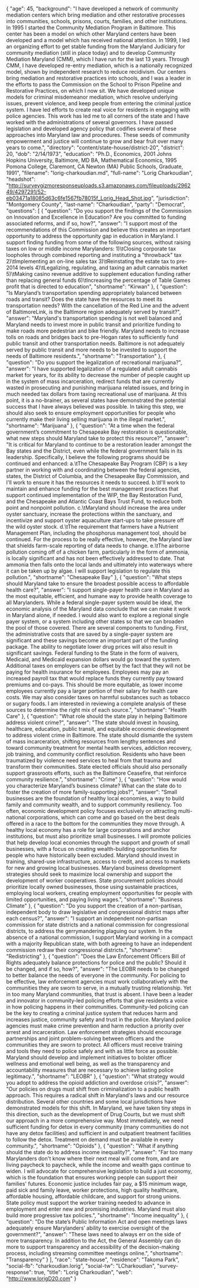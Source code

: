 {
  "age": 45,
  "background": "I have developed a network of community mediation centers which bring mediation and other restorative processes into communities, schools, prisons, courts, families, and other institutions.  In 1995 I started the Community Mediation Program in Baltimore.  This center has been a model on which other Maryland centers have been developed and a model which has received national attention.  In 1999, I led an organizing effort to get stable funding from the Maryland Judiciary for community mediation (still in place today) and to develop Community Mediation Maryland (CMM), which I have run for the last 13 years.  Through CMM, I have developed re-entry mediation, which is a nationally recognized model, shown by independent research to reduce recidivism.  Our centers bring mediation and restorative practices into schools, and I was a leader in the efforts to pass the Commission on the School to Prison Pipeline and Restorative Practices, on which I now sit.  We have developed unique models for criminal misdemeanor mediation, which resolve underlying issues, prevent violence, and keep people from entering the criminal justice system.  I have led efforts to create real voice for residents in engaging with police agencies.  This work has led me to all corners of the state and I have worked with the administrations of several governors.  I have passed legislation and developed agency policy that codifies several of these approaches into Maryland law and procedures.  These seeds of community empowerment and justice will continue to grow and bear fruit over many years to come.",
  "directory": "content/state-house/district-20",
  "district": 20,
  "dob": "2/14/1973",
  "education": "Ph.D., Economics, 2001 Johns Hopkins University, Baltimore, MD  BA, Mathematical Economics, 1995 Pomona College, Claremont, CA  Newton (MA) Public Schools, Graduate, 1991",
  "filename": "lorig-charkoudian.md",
  "full-name": "Lorig Charkoudian",
  "headshot": "http://surveygizmoresponseuploads.s3.amazonaws.com/fileuploads/296249/4297291/52-eb03471a18085d63c6fe1567fb78015f_Lorig_Head_Shot.jpg",
  "jurisdiction": "Montgomery County",
  "last-name": "Charkoudian",
  "party": "Democrat",
  "questions": [
    {
      "question": "Do you support the findings of the Commission on Innovation and Excellence in Education? Are you committed to funding associated reforms, and if so, how?",
      "answer": "I support most of the recommendations of this Commission and believe this creates an important opportunity to address the opportunity gap in education in Maryland. I support finding funding from some of the following sources, without raising taxes on low or middle income Marylanders: 1)\tClosing corporate tax loopholes through combined reporting and instituting a \"throwback\" tax 2)\tImplementing an on-line sales tax 3)\tReinstating the estate tax to pre-2014 levels 4)\tLegalizing, regulating, and taxing an adult cannabis market 5)\tMaking casino revenue additive to supplement education funding rather than replacing general funds 6)\tIncreasing the percentage of Table Games profit that is directed to education",
      "shortname": "Kirwan"
    },
    {
      "question": "Is Maryland’s transportation spending appropriately balanced between roads and transit? Does the state have the resources to meet its transportation needs? With the cancellation of the Red Line and the advent of BaltimoreLink, is the Baltimore region adequately served by transit?",
      "answer": "Maryland's transportation spending is not well balanced and Maryland needs to invest more in public transit and prioritize funding to make roads more pedestrian and bike friendly. Maryland needs to increase tolls on roads and bridges back to pre-Hogan rates to sufficiently fund public transit and other transportation needs. Baltimore is not adequately served by public transit and more needs to be invested to support the needs of Baltimore residents.",
      "shortname": "Transportation"
    },
    {
      "question": "Do you support the legalization of recreational marijuana?",
      "answer": "I have supported legalization of a regulated adult cannabis market for years, for its ability to decrease the number of people caught up in the system of mass incarceration, redirect funds that are currently wasted in prosecuting and punishing marijuana related issues, and bring in much needed tax dollars from taxing recreational use of marijuana. At this point, it is a no-brainer, as several states have demonstrated the potential success that I have always believed was possible. In taking this step, we should also seek to ensure employment opportunities for people who currently make their living selling marijuana in the illegal market.",
      "shortname": "Marijuana"
    },
    {
      "question": "At a time when the federal government’s commitment to Chesapeake Bay restoration is questionable, what new steps should Maryland take to protect this resource?",
      "answer": "It is critical for Maryland to continue to be a restoration leader amongst the Bay states and the District, even while the federal government fails in its leadership. Specifically, I believe the following programs should be continued and enhanced: a.\tThe Chesapeake Bay Program (CBP) is a key partner in working with and coordinating between the federal agencies, states, the District of Columbia, and the Chesapeake Bay Commission, and I'll work to ensure it has the resources it needs to succeed.  b.\tI'll work to maintain and enhance funding for the best management practices that support continued implementation of the WIP, the Bay Restoration Fund, and the Chesapeake and Atlantic Coast Bays Trust Fund, to reduce both point and nonpoint pollution.  c.\tMaryland should increase the area under oyster sanctuary, increase the protections within the sanctuary, and incentivize and support oyster aquaculture start-ups to take pressure off the wild oyster stock. d.\tThe requirement that farmers have a Nutrient Management Plan, including the phosphorus management tool, should be continued. For the process to be really effective, however, the Maryland law that shields farm-scale reporting of data needs to change.  e.\tThe airborne pollution coming off of a chicken farm, particularly in the form of ammonia, is locally significant and has not been effectively addressed to date.  That ammonia then falls onto the local lands and ultimately into waterways where it can be taken up by algae.  I will support legislation to regulate this pollution.",
      "shortname": "Chesapeake Bay"
    },
    {
      "question": "What steps should Maryland take to ensure the broadest possible access to affordable health care?",
      "answer": "I support single-payer health care in Maryland as the most equitable, efficient, and humane way to provide health coverage to all Marylanders. While a federal single-payer system would be ideal, the economic analysis of the Maryland data conclude that we can make it work in Maryland alone, if needed. I would also want to explore a regional single payer system, or a system including other states so that we can broaden the pool of those covered. There are several components to funding. First, the administrative costs that are saved by a single-payer system are significant and these savings become an important part of the funding package. The ability to negotiate lower drug prices will also result in significant savings. Federal funding to the State in the form of waivers, Medicaid, and Medicaid expansion dollars would go toward the system. Additional taxes on employers can be offset by the fact that they will not be paying for health insurance for employees. Employees may pay an increased payroll tax that would replace funds they currently pay toward premiums and co-pays. This should be more equitable, as lower income employees currently pay a larger portion of their salary for health care costs. We may also consider taxes on harmful substances such as tobacco or sugary foods. I am interested in reviewing a complete analysis of these sources to determine the right mix of each source.",
      "shortname": "Health Care"
    },
    {
      "question": "What role should the state play in helping Baltimore address violent crime?",
      "answer": "The state should invest in housing, healthcare, education, public transit, and equitable economic development to address violent crime in Baltimore. The state should dismantle the system of mass incarceration, shifting resources from lengthy sentences and toward community treatment for mental health services, addiction recovery, job training, and community conflict resolution. Residents who have been traumatized by violence need services to heal from that trauma and transform their communities. State elected officials should also personally support grassroots efforts, such as the Baltimore Ceasefire, that reinforce community resilience.",
      "shortname": "Crime"
    },
    {
      "question": "How would you characterize Maryland’s business climate? What can the state do to foster the creation of more family-supporting jobs?",
      "answer": "Small businesses are the foundation of healthy local economies, a way to build family and community wealth, and to support community resiliency. Too often, economic development policy focuses exclusively on attracting multi-national corporations, which can come and go based on the best deals offered in a race to the bottom for the communities they move through. A healthy local economy has a role for large corporations and anchor institutions, but must also prioritize small businesses. I will promote policies that help develop local economies through the support and growth of small businesses, with a focus on creating wealth-building opportunities for people who have historically been excluded. Maryland should invest in training, shared-use infrastructure, access to credit, and access to markets for new and growing local businesses. Maryland business development strategies should seek to maximize local ownership and support the development of worker cooperatives. State procurement policies should prioritize locally owned businesses, those using sustainable practices, employing local workers, creating employment opportunities for people with limited opportunities, and paying living wages.",
      "shortname": "Business Climate"
    },
    {
      "question": "Do you support the creation of a non-partisan, independent body to draw legislative and congressional district maps after each census?",
      "answer": "I support an independent non-partisan commission for state districts and a national commission for congressional districts, to address the gerrymandering plaguing our system. In the absence of a national commission, I support Maryland working in a compact with a majority Republican state, with both agreeing to have an independent commission redraw their congressional districts.",
      "shortname": "Redistricting"
    },
    {
      "question": "Does the Law Enforcement Officers Bill of Rights adequately balance protections for police and the public? Should it be changed, and if so, how?",
      "answer": "The LEOBR needs to be changed to better balance the needs of everyone in the community. For policing to be effective, law enforcement agencies must work collaboratively with the communities they are sworn to serve, in a mutually trusting relationship. Yet in too many Maryland communities, that trust is absent. I have been a leader and innovator in community-led policing efforts that give residents a voice in how policing happens in their communities. Community-led policing can be the key to creating a criminal justice system that reduces harm and increases justice, community safety and trust in the police. Maryland police agencies must make crime prevention and harm reduction a priority over arrest and incarceration. Law enforcement strategies should encourage partnerships and joint problem-solving between officers and the communities they are sworn to protect. All officers must receive training and tools they need to police safely and with as little force as possible. Maryland should develop and implement initiatives to bolster officer wellness and emotional well being, as well as the transparency and accountability measures that are necessary to achieve lasting police legitimacy.",
      "shortname": "LEOBR"
    },
    {
      "question": "What strategy would you adopt to address the opioid addiction and overdose crisis?",
      "answer": "Our policies on drugs must shift from criminalization to a public health approach. This requires a radical shift in Maryland's laws and our resource distribution. Several other countries and some local jurisdictions have demonstrated models for this shift. In Maryland, we have taken tiny steps in this direction, such as the development of Drug Courts, but we must shift our approach in a more comprehensive way. Most immediately, we need sufficient funding for detox in every community (many communities do not have any detox facilities) and sufficient in and outpatient treatment facilities to follow the detox. Treatment on demand must be available in every community.",
      "shortname": "Opioids"
    },
    {
      "question": "What if anything should the state do to address income inequality?",
      "answer": "Far too many Marylanders don't know where their next meal will come from, and are living paycheck to paycheck, while the income and wealth gaps continue to widen. I will advocate for comprehensive legislation to build a just economy, which is the foundation that ensures working people can support their families' futures. Economic justice includes fair pay, a $15 minimum wage, paid sick and family leave, worker protections, high quality healthcare, affordable housing, affordable childcare, and support for strong unions. State policy must support the worker training needed to advance in employment and enter new and promising industries. Maryland must also build more progressive tax policies.",
      "shortname": "Income inequality"
    },
    {
      "question": "Do the state’s Public Information Act and open meetings laws adequately ensure Marylanders’ ability to exercise oversight of the government?",
      "answer": "These laws need to always err on the side of more transparency. In addition to the Act, the General Assembly can do more to support transparency and accessibility of the decision-making process, including streaming committee meetings online.",
      "shortname": "Transparency"
    }
  ],
  "race": "state-house",
  "residence": "Takoma Park",
  "social-fb": "charkoudian.lorig",
  "social-tw": "LCharkoudian",
  "survey-response": true,
  "title": "Lorig Charkoudian",
  "web": "http://www.lorigD20.com"
}
